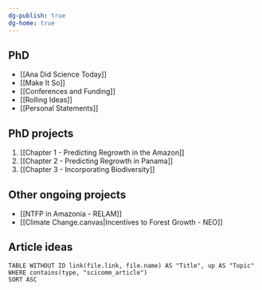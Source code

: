 ```yaml
---
dg-publish: true
dg-home: true
---
```

## PhD
- [[Ana Did Science Today]]
- [[Make It So]]
- [[Conferences and Funding]]
- [[Rolling Ideas]]
- [[Personal Statements]]

## PhD projects
1. [[Chapter 1 - Predicting Regrowth in the Amazon]]
2. [[Chapter 2 - Predicting Regrowth in Panama]]
3. [[Chapter 3 - Incorporating Biodiversity]]

## Other ongoing projects
- [[NTFP in Amazonia - RELAM]]
- [[Climate Change.canvas|Incentives to Forest Growth - NEO]]

## Article ideas
```dataview
TABLE WITHOUT ID link(file.link, file.name) AS "Title", up AS "Topic"
WHERE contains(type, "scicomm_article")
SORT ASC
```